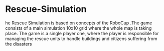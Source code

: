 # Rescue-Simulation
he Rescue Simulation is based on concepts of the RoboCup .The game consists of a main simulation 10x10 grid where the whole map is taking place. The game is a single player one, where the player is responsible for managing the rescue units to handle buildings and citizens suffering from the disasters
